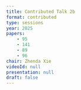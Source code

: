 ```yaml
---
title: Contributed Talk 2b
format: contributed
type: sessions
year: 2025
papers:
    - 95
    - 141
    - 89
    - 96
chair: Zhenda Xie
videoId: null
presentation: null
draft: false
---
```

